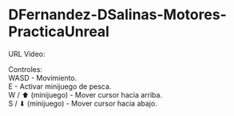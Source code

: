 # DFernandez-DSalinas-Motores-PracticaUnreal

URL Vídeo:  

Controles:  
WASD - Movimiento.  
E - Activar minijuego de pesca.  
W / ⬆ (minijuego) - Mover cursor hacia arriba.  
S / ⬇ (minijuego) - Mover cursor hacia abajo.  
